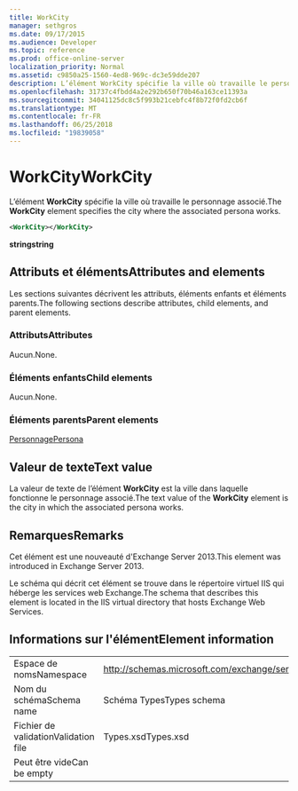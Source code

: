 ```yaml
---
title: WorkCity
manager: sethgros
ms.date: 09/17/2015
ms.audience: Developer
ms.topic: reference
ms.prod: office-online-server
localization_priority: Normal
ms.assetid: c9850a25-1560-4ed8-969c-dc3e59dde207
description: L’élément WorkCity spécifie la ville où travaille le personnage associé.
ms.openlocfilehash: 31737c4fbdd4a2e292b650f70b46a163ce11393a
ms.sourcegitcommit: 34041125dc8c5f993b21cebfc4f8b72f0fd2cb6f
ms.translationtype: MT
ms.contentlocale: fr-FR
ms.lasthandoff: 06/25/2018
ms.locfileid: "19839058"
---
```

# <a name="workcity"></a><span data-ttu-id="cfb74-103">WorkCity</span><span class="sxs-lookup"><span data-stu-id="cfb74-103">WorkCity</span></span>

<span data-ttu-id="cfb74-104">L’élément **WorkCity** spécifie la ville où travaille le personnage associé.</span><span class="sxs-lookup"><span data-stu-id="cfb74-104">The **WorkCity** element specifies the city where the associated persona works.</span></span> 
  
```XML
<WorkCity></WorkCity>
```

 <span data-ttu-id="cfb74-105">**string**</span><span class="sxs-lookup"><span data-stu-id="cfb74-105">**string**</span></span>
## <a name="attributes-and-elements"></a><span data-ttu-id="cfb74-106">Attributs et éléments</span><span class="sxs-lookup"><span data-stu-id="cfb74-106">Attributes and elements</span></span>

<span data-ttu-id="cfb74-107">Les sections suivantes décrivent les attributs, éléments enfants et éléments parents.</span><span class="sxs-lookup"><span data-stu-id="cfb74-107">The following sections describe attributes, child elements, and parent elements.</span></span>
  
### <a name="attributes"></a><span data-ttu-id="cfb74-108">Attributs</span><span class="sxs-lookup"><span data-stu-id="cfb74-108">Attributes</span></span>

<span data-ttu-id="cfb74-109">Aucun.</span><span class="sxs-lookup"><span data-stu-id="cfb74-109">None.</span></span>
  
### <a name="child-elements"></a><span data-ttu-id="cfb74-110">Éléments enfants</span><span class="sxs-lookup"><span data-stu-id="cfb74-110">Child elements</span></span>

<span data-ttu-id="cfb74-111">Aucun.</span><span class="sxs-lookup"><span data-stu-id="cfb74-111">None.</span></span>
  
### <a name="parent-elements"></a><span data-ttu-id="cfb74-112">Éléments parents</span><span class="sxs-lookup"><span data-stu-id="cfb74-112">Parent elements</span></span>

[<span data-ttu-id="cfb74-113">Personnage</span><span class="sxs-lookup"><span data-stu-id="cfb74-113">Persona</span></span>](persona.md)
  
## <a name="text-value"></a><span data-ttu-id="cfb74-114">Valeur de texte</span><span class="sxs-lookup"><span data-stu-id="cfb74-114">Text value</span></span>

<span data-ttu-id="cfb74-115">La valeur de texte de l’élément **WorkCity** est la ville dans laquelle fonctionne le personnage associé.</span><span class="sxs-lookup"><span data-stu-id="cfb74-115">The text value of the **WorkCity** element is the city in which the associated persona works.</span></span> 
  
## <a name="remarks"></a><span data-ttu-id="cfb74-116">Remarques</span><span class="sxs-lookup"><span data-stu-id="cfb74-116">Remarks</span></span>

<span data-ttu-id="cfb74-117">Cet élément est une nouveauté d'Exchange Server 2013.</span><span class="sxs-lookup"><span data-stu-id="cfb74-117">This element was introduced in Exchange Server 2013.</span></span>
  
<span data-ttu-id="cfb74-118">Le schéma qui décrit cet élément se trouve dans le répertoire virtuel IIS qui héberge les services web Exchange.</span><span class="sxs-lookup"><span data-stu-id="cfb74-118">The schema that describes this element is located in the IIS virtual directory that hosts Exchange Web Services.</span></span>
  
## <a name="element-information"></a><span data-ttu-id="cfb74-119">Informations sur l'élément</span><span class="sxs-lookup"><span data-stu-id="cfb74-119">Element information</span></span>

|||
|:-----|:-----|
|<span data-ttu-id="cfb74-120">Espace de noms</span><span class="sxs-lookup"><span data-stu-id="cfb74-120">Namespace</span></span>  <br/> |http://schemas.microsoft.com/exchange/services/2006/types  <br/> |
|<span data-ttu-id="cfb74-121">Nom du schéma</span><span class="sxs-lookup"><span data-stu-id="cfb74-121">Schema name</span></span>  <br/> |<span data-ttu-id="cfb74-122">Schéma Types</span><span class="sxs-lookup"><span data-stu-id="cfb74-122">Types schema</span></span>  <br/> |
|<span data-ttu-id="cfb74-123">Fichier de validation</span><span class="sxs-lookup"><span data-stu-id="cfb74-123">Validation file</span></span>  <br/> |<span data-ttu-id="cfb74-124">Types.xsd</span><span class="sxs-lookup"><span data-stu-id="cfb74-124">Types.xsd</span></span>  <br/> |
|<span data-ttu-id="cfb74-125">Peut être vide</span><span class="sxs-lookup"><span data-stu-id="cfb74-125">Can be empty</span></span>  <br/> ||
   

